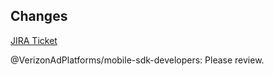 <!-- Please describe all the changes that were done in this PR. -->
## Changes

<!-- Remove this if there is no ticket for this PR. -->
[JIRA Ticket](xxx)

@VerizonAdPlatforms/mobile-sdk-developers: Please review.
